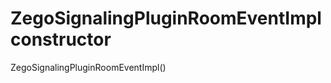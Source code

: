 


# ZegoSignalingPluginRoomEventImpl constructor







ZegoSignalingPluginRoomEventImpl()












